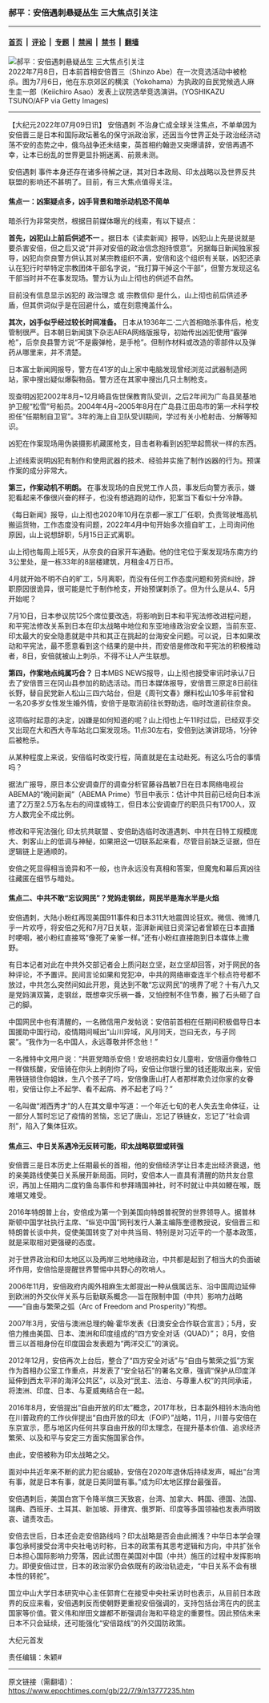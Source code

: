 ### 郝平：安倍遇刺悬疑丛生 三大焦点引关注

---

#### [首页](../../../..?n13777235) &nbsp;|&nbsp; [评论](../../../../../epoch-comment?n13777235) &nbsp;|&nbsp; [专题](../../../../../epoch-special?n13777235) &nbsp;|&nbsp; [禁闻](../../../../../epoch-news?n13777235) &nbsp;|&nbsp; [禁书](../../../../../books?n13777235) &nbsp;|&nbsp; [翻墙](https://github.com/gfw-breaker/nogfw/blob/master/README.md?n13777235)


<div><img alt="郝平：安倍遇刺悬疑丛生 三大焦点引关注" class="attachment-djy_600_400 size-djy_600_400 wp-post-image" src="https://i.epochtimes.com/assets/uploads/2022/07/id13776635-GettyImages-1241769224-600x400.jpg"/>
<div class="caption">
 2022年7月8日，日本前首相安倍晋三（Shinzo Abe）在一次竞选活动中被枪杀。图为7月6日，他在东京郊区的横滨（Yokohama）为执政的自民党候选人麻生圭一郎（Keiichiro Asao）发表上议院选举竞选演讲。(YOSHIKAZU TSUNO/AFP via Getty Images)
</div></div><hr/><div class="post_content" id="artbody" itemprop="articleBody">
 <!-- article content begin -->
 <p>
  【大纪元2022年07月09日讯】
  <ok href="https://www.epochtimes.com/gb/tag/%E5%AE%89%E5%80%8D%E9%81%87%E5%88%BA.html">
   安倍遇刺
  </ok>
  不治身亡成全球关注焦点，不单单因为安倍晋三是日本和国际政坛著名的保守派政治家，还因当今世界正处于政治经济动荡不安的态势之中，俄乌战争还未结束，英首相约翰逊又突爆请辞，安倍再遇不幸，让本已纷乱的世界更显扑朔迷离、前景未测。
 </p>
 <p>
  <ok href="https://www.epochtimes.com/gb/tag/%E5%AE%89%E5%80%8D%E9%81%87%E5%88%BA.html">
   安倍遇刺
  </ok>
  事件本身还存在诸多待解之谜，其对日本政局、印太战略以及世界反共联盟的影响还不甚明了。目前，有三大焦点值得关注。
 </p>
 <h4>
  焦点一：凶案疑点多，凶手背景和暗杀动机恐不简单
 </h4>
 <p>
  暗杀行为非常突然，根据目前媒体曝光的线索，有以下疑点：
 </p>
 <p>
  <strong>
   首先，凶犯山上前后供述不一
  </strong>
  。据日本《读卖新闻》报导，凶犯山上先是说就是要杀害安倍，但之后又说“并非对安倍的政治信念抱持恨意”。另据每日新闻独家报导，凶犯向奈良警方供认其对某宗教组织不满，安倍和这个组织有关联，凶犯还承认在犯行时举特定宗教团体干部名字说，“我打算干掉这个干部”，但警方发现这名干部当时并不在事发现场。警方认为山上彻也的供述不自然。
 </p>
 <p>
  目前没有信息显示凶犯的
  <ok href="https://www.epochtimes.com/gb/tag/%E6%94%BF%E6%B2%BB%E7%90%86%E5%BF%B5.html">
   政治理念
  </ok>
  或
  <ok href="https://www.epochtimes.com/gb/tag/%E5%AE%97%E6%95%99%E4%BF%A1%E4%BB%B0.html">
   宗教信仰
  </ok>
  是什么，山上彻也前后供述矛盾，但其供词似乎是在回避什么，或在刻意掩盖什么。
 </p>
 <p>
  <strong>
   其次，凶手似乎经过较长时间准备。
  </strong>
  日本从1936年二·二六首相暗杀事件后，枪支管制很严。日本朝日新闻旗下杂志AERA网络版报导，初始传出凶犯使用“霰弹枪”，后奈良县警方说“不是霰弹枪，是手枪”。但制作材料或改造的零部件以及弹药从哪里来，并不清楚。
 </p>
 <p>
  日本富士新闻网报导，警方在41岁的山上家中电脑发现曾经浏览过武器制造网站，家中搜出疑似爆裂物品。警方还在其家中搜出几只土制枪支。
 </p>
 <p>
  现查明凶犯2002年8月~12月崎县佐世保教育队受训，之后2年间为广岛县吴基地护卫舰“松雪”号船员。2004年4月~2005年8月在广岛县江田岛市的第一术科学校担任“任期制自卫官”。3年的海上自卫队受训期间，学过有关小枪射击、分解等知识。
 </p>
 <p>
  凶犯在作案现场用伪装摄影机藏匿枪支，目击者称看到凶犯举起筒状一样的东西。
 </p>
 <p>
  上述线索说明凶犯有制作和使用武器的技术、经验并实施了制作凶器的行为。预谋作案的成分非常大。
 </p>
 <p>
  <strong>
   第三，作案动机不明朗。
  </strong>
  在事发现场的自民党工作人员，事发后向警方表示，嫌犯看起来不像很兴奋的样子，也没有想逃跑的动作，犯案当下看似十分冷静。
 </p>
 <p>
  《每日新闻》报导，山上彻也2020年10月在京都一家工厂任职，负责驾驶堆高机搬运货物，工作态度没有问题，2022年4月中旬开始多次擅自旷工，上司询问他原因，山上说想辞职，5月15日正式离职。
 </p>
 <p>
  山上彻也每周上班5天，从奈良的自家开车通勤。他的住宅位于案发现场东南方约3公里处，是一栋33年的8层楼建筑，月租金4万日币。
 </p>
 <p>
  4月就开始不明不白的旷工，5月离职，而没有任何工作态度问题和劳资纠纷，辞职原因很诡异，很可能是忙于制作枪支，开始预谋刺杀了。但为什么是从4、5月开始呢？
 </p>
 <p>
  7月10日，日本参议院125个席位要改选，将影响到日本和平宪法修改进程问题，和平宪法修改关系到日本在印太战略中地位和东亚地缘政治安全议题，当前东亚、印太最大的安全隐患就是中共和其正在挑起的台海安全问题。可以说，日本如果改动和平宪法，最不愿意看到这个结果的是中共，而安倍是修改和平宪法的积极推动者，8日，安倍就被山上刺杀，不得不让人产生联想。
 </p>
 <p>
  <strong>
   第四，作案地点纯属巧合？
  </strong>
  日本MBS NEWS报导，山上彻也接受审讯时承认7日去了安倍晋三在冈山县参加的助选活动。而日本媒体报导，安倍晋三原定8日前往长野，替自民党新人松山三四六站台，但是《周刊文春》爆料松山10多年前曾和一名20多岁女性发生婚外情，安倍于是取消前往长野助选，临时改道前往奈良。
 </p>
 <p>
  这项临时起意的决定，凶嫌是如何知道的呢？山上彻也上午11时过后，已经双手交叉出现在大和西大寺车站北口案发现场。11点30左右，安倍到达演讲现场，1分钟后被枪杀。
 </p>
 <p>
  从某种程度上来说，安倍临时改变行程，简直就是在主动赴死。有这么巧合的事情吗？
 </p>
 <p>
  据法广报导，原日本公安调查厅的调查分析官藤谷昌敏7日在日本网络电视台ABEMA的“晚间新闻”（ABEMA Prime）节目中表示：估计中共目前已经向日本派遣了2万至2.5万名左右的间谍或特工，但日本公安调查厅的职员只有1700人，双方人数完全不成比例。
 </p>
 <p>
  修改和平宪法强化
  <ok href="https://www.epochtimes.com/gb/tag/%E5%8D%B0%E5%A4%AA%E6%8A%97%E5%85%B1%E8%81%94%E7%9B%9F.html">
   印太抗共联盟
  </ok>
  、安倍助选临时改道遇刺、中共在日特工规模庞大、刺客山上的低调与神秘，如果把这一切联系起来看，尽管目前缺乏证据，但在逻辑链上是通顺的。
 </p>
 <p>
  安倍之死显得相当诡异和不一般，也许永远没有真相和答案，但魔鬼和幕后真凶往往藏匿在细节与暗处。
 </p>
 <h4>
  焦点二、中共不敢“忘议网民”？党妈走钢丝，网民半是海水半是火焰
 </h4>
 <p>
  安倍遇刺，大陆小粉红再现美国911事件和日本311大地震舆论狂欢。微信、微博几乎一片欢呼，将安倍之死和7月7日关联，澎湃新闻驻日资深记者曾颖在日本直播时哽咽，被小粉红直接骂“像死了亲爹一样。”还有小粉红直接跑到日本媒体上撒野。
 </p>
 <p>
  有日本记者对此在中共外交部记者会上质问赵立坚，赵立坚却回答，对于网民的各种评论，不予置评。民间言论如果和党犯冲，中共的网络审查连半个标点符号都不放过，中共怎么突然间如此开恩，竟达到不敢“忘议网民”的境界了呢？十有八九又是党妈演双簧，走钢丝，既想幸灾乐祸一番，又怕控制不住节奏，搬了石头砸了自己的脚。
 </p>
 <p>
  中国网民中也有清醒的，一名微信用户发帖说：安倍前首相在任期间积极倡导日本国援助中国行动，疫情期间喊出“山川异域，风月同天，岂曰无衣，与子同裳”。“我作为一名中国人，永远尊敬并怀念他！”
 </p>
 <p>
  一名推特中文用户说：“共匪党暗杀安倍！安培拐卖妇女儿童啦，安倍逼你像牲口一样做核酸，安倍骑在你头上剥削你了吗，安倍让你银行里的钱还能取出来，安倍用铁链锁住你姐妹，生八个孩子了吗，安倍像唐山打人者那样欺负过你家的女眷啦，安倍让你上不起学、看不起病、养不起老了吗？”
 </p>
 <p>
  一名叫做“湘西秀才”的人在其文章中写道：一个年近七旬的老人失去生命体征，让一部分人暂时忘记了疫情的苦恼，忘记了唐山，忘记了铁链女，忘记了“社会调剂”，陷入了集体狂欢。
 </p>
 <h4>
  焦点三、中日关系遇冷无反转可能，印太战略联盟或转强
 </h4>
 <p>
  安倍晋三是日本历史上任期最长的首相，他的安倍经济学让日本走出经济衰退，他的亲美路线使美日关系展开新局面。同时，安倍本人一直具有清醒的防共友台意识，再加上任期内二度钓鱼岛事件和参拜靖国神社，时不时就让中共如鲠在喉，既难堪又难受。
 </p>
 <p>
  2016年特朗普上台，安倍成为第一个到美国向特朗普祝贺的世界领导人。据普林斯顿中国学社执行主席、“纵览中国”网刊发行人兼主编陈奎德教授说，安倍晋三和特朗普长谈中共，促使美国转变了对中共当局、特别是对习近平的一个基本政策，就是采取相对更强硬的态度。
 </p>
 <p>
  对于世界政治和印太地区以及两岸三地地缘政治，中共都是起到了相当大的负面破坏作用，安倍恰是提醒世界警惕中共野心的吹哨人。
 </p>
 <p>
  2006年11月，安倍政府内阁外相麻生太郎提出一种从俄属远东、沿中国周边延伸到欧洲的外交伙伴关系与后勤联系概念──旨在限制中国（中共）影响力战略——“自由与繁荣之弧（Arc of Freedom and Prosperity）”构想。
 </p>
 <p>
  2007年3月，安倍与澳洲总理约翰‧霍华发表《日澳安全合作联合宣言》；5月，安倍力推由美国、日本、澳洲和印度组成的“四方安全对话（QUAD）”； 8月，安倍晋三以首相身份在印度国会发表题为“两洋交汇”的演说。
 </p>
 <p>
  2012年12月，安倍再次上台后，整合了“四方安全对话”与“自由与繁荣之弧”方案作为首相办公室工作重点，并发表了“安全钻石”的署名文章，强调“保护从印度洋延伸到西太平洋的海洋公共区”，以及对“民主、法治、与尊重人权”的共同承诺，将澳洲、印度、日本、与夏威夷结合在一起。
 </p>
 <p>
  2016年8月，安倍提出“自由开放的印太”概念，2017年秋，日本副外相铃木浩向他在川普政府的工作伙伴提出“自由开放的印太（FOIP）”战略，11月，川普与安倍在东京宣示，愿与地区内任何共享自由开放的印太理念，在提升基本价值、追求经济繁荣、以及和平与安定三方面实施国家合作。
 </p>
 <p>
  由此，安倍被称为印太战略之父。
 </p>
 <p>
  面对中共近年来不断的武力犯台威胁，安倍在2020年退休后持续发声，喊出“台湾有事，就是日本有事，就是日美同盟有事。”成为印太地区撑台最强音。
 </p>
 <p>
  安倍遇刺后，美国白宫下令降半旗三天致哀，台湾、加拿大、韩国、德国、法国、瑞典、西班牙、土耳其、新加坡、菲律宾、俄罗斯、印度等多国领袖也发表声明致哀、谴责攻击。
 </p>
 <p>
  安倍去世后，日本还会走安倍路线吗？印太战略是否会由此搁浅？中华日本学会理事包承柯接受台湾中央社电访时称，日本的政策有其思考逻辑和方向，中共扩张令日本担心国际影响力旁落，因此试图在美国对中国（中共）施压的过程中发挥影响力。即便安倍过世，日本的政治家仍会依既有的政治轨迹走，“中日关系不会有根本性的转舵”。
 </p>
 <p>
  国立中山大学日本研究中心主任郭育仁在接受中央社采访时也表示，从目前日本政界的反应来看，安倍遇刺反而使朝野更重视安倍强调的，支持包括台湾在内的民主国家等价值。菅义伟和岸田文雄都不断强调台海和平稳定的重要性。因此预估未来日本不只会延续，还可能强化“安倍路线”的外交国防政策。
 </p>
 <p>
  大纪元首发
 </p>
 <p>
  责任编辑：朱颖#
 </p>
 <!-- article content end -->
 <div id="below_article_ad">
 </div>
</div>


---

原文链接（需翻墙）：https://www.epochtimes.com/gb/22/7/9/n13777235.htm